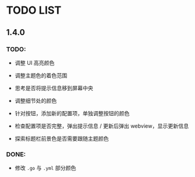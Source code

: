# TODO LIST

## 1.4.0

### TODO:

- 调整 UI 高亮颜色

- 调整主题色的着色范围

- 思考是否将提示信息移到屏幕中央

- 调整细节处的颜色

- 针对按钮，添加新的配置项，单独调整按钮的颜色

- 检查配置项是否完整，弹出提示信息 / 更新后弹出 webview，显示更新信息

- 探索标题栏前景色是否需要跟随主题颜色

### DONE:

- 修改 `.go` 与 `.yml` 部分颜色
